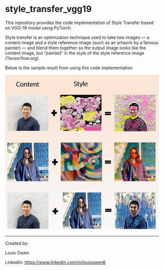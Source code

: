 # style_transfer_vgg19

This repository provides the code implementation of Style Transfer based on VGG-19 model using PyTorch. 


Style transfer is an optimization technique used to take two images — a content image and a style reference image (such as an artwork by a famous painter) — and blend them together so the output image looks like the content image, but “painted” in the style of the style reference image (Tensorflow.org). 


Below is the sample result from using this code implementation

![style_transfer.jpg](https://github.com/louisowen6/style_transfer_vgg19/blob/master/style_transfer.JPG)

--------------------------------------------

Created by:

Louis Owen

LinkedIn: https://www.linkedin.com/in/louisowen6
